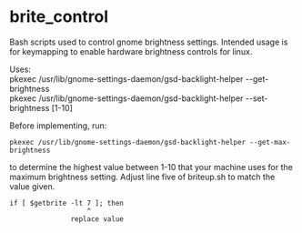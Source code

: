 brite_control
=============

Bash scripts used to control gnome brightness settings. Intended usage is for keymapping to enable hardware brightness 
controls for linux.

Uses:  
pkexec /usr/lib/gnome-settings-daemon/gsd-backlight-helper --get-brightness  
pkexec /usr/lib/gnome-settings-daemon/gsd-backlight-helper --set-brightness [1-10]  

Before implementing, run:  

    pkexec /usr/lib/gnome-settings-daemon/gsd-backlight-helper --get-max-brightness  

to determine the highest value between 1-10 that your machine uses for the maximum brightness setting. Adjust line five
of briteup.sh to match the value given.

    if [ $getbrite -lt 7 ]; then
                       ^
                   replace value
